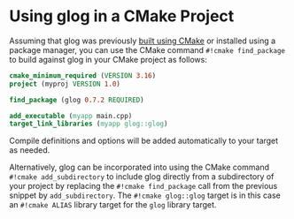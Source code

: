 # Using glog in a CMake Project

Assuming that glog was previously [built using CMake](build.md#cmake) or
installed using a package manager, you can use the CMake command `#!cmake
find_package` to build against glog in your CMake project as follows:

``` cmake title="CMakeLists.txt"
cmake_minimum_required (VERSION 3.16)
project (myproj VERSION 1.0)

find_package (glog 0.7.2 REQUIRED)

add_executable (myapp main.cpp)
target_link_libraries (myapp glog::glog)
```

Compile definitions and options will be added automatically to your target as
needed.

Alternatively, glog can be incorporated into using the CMake command `#!cmake
add_subdirectory` to include glog directly from a subdirectory of your project
by replacing the `#!cmake find_package` call from the previous snippet by
`add_subdirectory`. The `#!cmake glog::glog` target is in this case an `#!cmake
ALIAS` library target for the `glog` library target.
